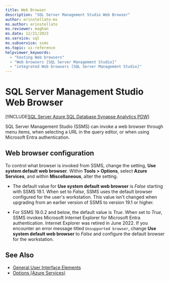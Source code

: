 ```yaml
---
title: Web Browser
description: "SQL Server Management Studio Web Browser"
author: erinstellato-ms
ms.author: erinstellato
ms.reviewer: maghan
ms.date: 12/21/2023
ms.service: sql
ms.subservice: ssms
ms.topic: ui-reference
helpviewer_keywords:
  - "hosting Web browsers"
  - "Web browsers [SQL Server Management Studio]"
  - "integrated Web browsers [SQL Server Management Studio]"
---
```


# SQL Server Management Studio Web Browser

[!INCLUDE[SQL Server Azure SQL Database Synapse Analytics PDW](../includes/applies-to-version/sql-asdb-asdbmi-asa-pdw.md)]

SQL Server Management Studio (SSMS) can invoke a web browser through menu items, when selecting a URL in the query editor, or when using Microsoft Entra authentication.  

## Web browser configuration

To control what browser is invoked from SSMS, change the setting, **Use system default web browser**. Within **Tools > Options**, select **Azure Services**, and within **Miscellaneous**, alter the setting.

- The default value for **Use system default web browser** is *False* starting with SSMS 19.1. When set to *False*, SSMS uses the default browser configured for the user's workstation. This value isn't changed when upgrading from an earlier version of SSMS to version 19.1 or higher.  

- For SSMS 19.0.2 and below, the default value is *True*. When set to *True*, SSMS invokes Microsoft Internet Explorer for Microsoft Entra authentication. Internet Explorer was retired in June 2022. If you encounter an error message titled `Unsupported browser`, change **Use system default web browser** to *False* and configure the default browser for the workstation.

## See Also

- [General User Interface Elements](../ssms/general-user-interface-elements.md)
- [Options (Azure Services)](menu-help/options-azure-services.md)
